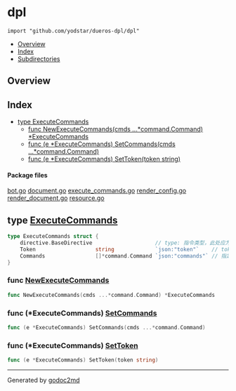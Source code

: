 

# dpl
`import "github.com/yodstar/dueros-dpl/dpl"`

* [Overview](#pkg-overview)
* [Index](#pkg-index)
* [Subdirectories](#pkg-subdirectories)

## <a name="pkg-overview">Overview</a>



## <a name="pkg-index">Index</a>
* [type ExecuteCommands](#ExecuteCommands)
  * [func NewExecuteCommands(cmds ...*command.Command) *ExecuteCommands](#NewExecuteCommands)
  * [func (e *ExecuteCommands) SetCommands(cmds ...*command.Command)](#ExecuteCommands.SetCommands)
  * [func (e *ExecuteCommands) SetToken(token string)](#ExecuteCommands.SetToken)


#### <a name="pkg-files">Package files</a>
[bot.go](/src/github.com/yodstar/dueros-dpl/dpl/bot.go) [document.go](/src/github.com/yodstar/dueros-dpl/dpl/document.go) [execute_commands.go](/src/github.com/yodstar/dueros-dpl/dpl/execute_commands.go) [render_config.go](/src/github.com/yodstar/dueros-dpl/dpl/render_config.go) [render_document.go](/src/github.com/yodstar/dueros-dpl/dpl/render_document.go) [resource.go](/src/github.com/yodstar/dueros-dpl/dpl/resource.go) 






## <a name="ExecuteCommands">type</a> [ExecuteCommands](/src/target/execute_commands.go?s=122:507#L8)
``` go
type ExecuteCommands struct {
    directive.BaseDirective                    // type: 指令类型，此处应为：DPL.ExecuteCommands
    Token                   string             `json:"token"`    // token: 指令 token 值需要 match 匹配基于用户请求时的页面状态 token
    Commands                []*command.Command `json:"commands"` // 指定执行的 commands 数组
}

```






### <a name="NewExecuteCommands">func</a> [NewExecuteCommands](/src/target/execute_commands.go?s=678:744#L22)
``` go
func NewExecuteCommands(cmds ...*command.Command) *ExecuteCommands
```




### <a name="ExecuteCommands.SetCommands">func</a> (\*ExecuteCommands) [SetCommands](/src/target/execute_commands.go?s=586:649#L18)
``` go
func (e *ExecuteCommands) SetCommands(cmds ...*command.Command)
```



### <a name="ExecuteCommands.SetToken">func</a> (\*ExecuteCommands) [SetToken](/src/target/execute_commands.go?s=511:559#L14)
``` go
func (e *ExecuteCommands) SetToken(token string)
```







- - -
Generated by [godoc2md](http://godoc.org/github.com/davecheney/godoc2md)
